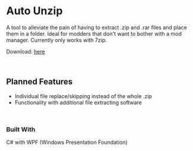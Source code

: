 # Auto Unzip

A tool to alleviate the pain of having to extract .zip and .rar files and place them in a folder. Ideal for modders that don't want to bother with a mod manager. Currently only works with 7zip.

Download: [here](https://github.com/anna-kb/AutoUnzip/releases)

<br>

## Planned Features 

<ul>
<li> Individual file replace/skipping instead of the whole .zip </li>
<li> Functionality with additional file extracting software </li>
</ul>


<br>

### Built With

C# with WPF (Windows Presentation Foundation)
